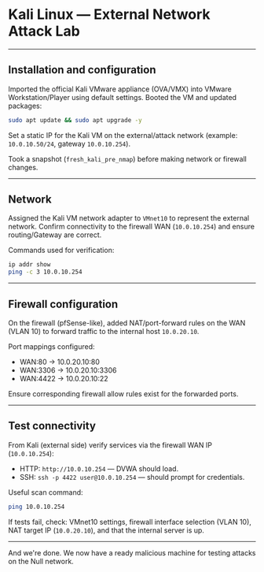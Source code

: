 # Kali Linux — External Network Attack Lab


---

## Installation and configuration

Imported the official Kali VMware appliance (OVA/VMX) into VMware Workstation/Player using default settings. Booted the VM and updated packages:

```bash
sudo apt update && sudo apt upgrade -y
```

Set a static IP for the Kali VM on the external/attack network (example: `10.0.10.50/24`, gateway `10.0.10.254`).

Took a snapshot (`fresh_kali_pre_nmap`) before making network or firewall changes.

---

## Network

Assigned the Kali VM network adapter to `VMnet10` to represent the external network. Confirm connectivity to the firewall WAN (`10.0.10.254`) and ensure routing/Gateway are correct.

Commands used for verification:

```bash
ip addr show
ping -c 3 10.0.10.254
```

---

## Firewall configuration

On the firewall (pfSense-like), added NAT/port-forward rules on the WAN (VLAN 10) to forward traffic to the internal host `10.0.20.10`.

Port mappings configured:

- WAN:80  → 10.0.20.10:80
- WAN:3306 → 10.0.20.10:3306
- WAN:4422 → 10.0.20.10:22

Ensure corresponding firewall allow rules exist for the forwarded ports.

---

## Test connectivity

From Kali (external side) verify services via the firewall WAN IP (`10.0.10.254`):

- HTTP: `http://10.0.10.254` — DVWA should load.
- SSH: `ssh -p 4422 user@10.0.10.254` — should prompt for credentials.

Useful scan command:

```bash
ping 10.0.10.254
```

If tests fail, check: VMnet10 settings, firewall interface selection (VLAN 10), NAT target IP (`10.0.20.10`), and that the internal server is up.

---

And we're done. We now have a ready malicious machine for testing attacks on the Null network.

